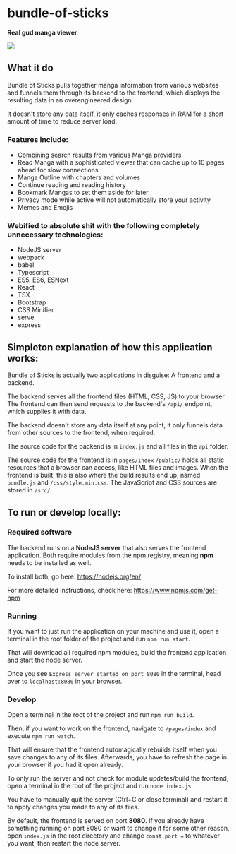 # bundle-of-sticks

**Real gud manga viewer**

![](https://i.imgur.com/nAaTFya.png)

## What it do

Bundle of Sticks pulls together manga information from various websites and funnels them through its backend to the frontend, which displays the resulting data in an overengineered design.

It doesn't store any data itself, it only caches responses in RAM for a short amount of time to reduce server load.

### Features include:

-   Combining search results from various Manga providers
-   Read Manga with a sophisticated viewer that can cache up to 10 pages ahead for slow connections
-   Manga Outline with chapters and volumes
-   Continue reading and reading history
-   Bookmark Mangas to set them aside for later
-   Privacy mode while active will not automatically store your activity
-   Memes and Emojis

### Webified to absolute shit with the following completely unnecessary technologies:

-   NodeJS server
-   webpack
-   babel
-   Typescript
-   ES5, ES6, ESNext
-   React
-   TSX
-   Bootstrap
-   CSS Minifier
-   serve
-   express

## Simpleton explanation of how this application works:

Bundle of Sticks is actually two applications in disguise: A frontend and a backend.

The backend serves all the frontend files (HTML, CSS, JS) to your browser.
The frontend can then send requests to the backend's `/api/` endpoint, which supplies it with data.

The backend doesn't store any data itself at any point, it only funnels data from other sources to the frontend, when required.

The source code for the backend is in `index.js` and all files in the `api` folder.

The source code for the frontend is in `pages/index`
`/public/` holds all static resources that a browser can access, like HTML files and images.
When the frontend is built, this is also where the build results end up, named `bundle.js` and `/css/style.min.css`.
The JavaScript and CSS sources are stored in `/src/`.

## To run or develop locally:

### Required software

The backend runs on a **NodeJS server** that also serves the frontend application. Both require modules from the npm registry, meaning **npm** needs to be installed as well.

To install both, go here: https://nodejs.org/en/

For more detailed instructions, check here: https://www.npmjs.com/get-npm

### Running

If you want to just run the application on your machine and use it, open a terminal in the root folder of the project and run
`npm run start`.

That will download all required npm modules, build the frontend application and start the node server.

Once you see `Express server started on port 8080` in the terminal, head over to `localhost:8080` in your browser.

### Develop

Open a terminal in the root of the project and run `npm run build`.

Then, if you want to work on the frontend, navigate to `/pages/index` and execute `npm run watch`.

That will ensure that the frontend automagically rebuilds itself when you save changes to any of its files. Afterwards, you have to refresh the page in your browser if you had it open already.

To only run the server and not check for module updates/build the frontend, open a terminal in the root of the project and run `node index.js`.

You have to manually quit the server (Ctrl+C or close terminal) and restart it to apply changes you made to any of its files.

By default, the frontend is served on port **8080**.
If you already have something running on port 8080 or want to change it for some other reason, open `index.js` in the root directory and change `const port =` to whatever you want, then restart the node server.
